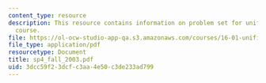```yaml
---
content_type: resource
description: This resource contains information on problem set for unified engineering
  course.
file: https://ol-ocw-studio-app-qa.s3.amazonaws.com/courses/16-01-unified-engineering-i-ii-iii-iv-fall-2005-spring-2006/3dcc59f23dcfc3aa4e50c3de233ad799_sp4_fall_2003.pdf
file_type: application/pdf
resourcetype: Document
title: sp4_fall_2003.pdf
uid: 3dcc59f2-3dcf-c3aa-4e50-c3de233ad799
---
```


